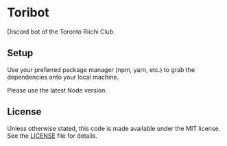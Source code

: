# Toribot

Discord bot of the Toronto Riichi Club.

## Setup
Use your preferred package manager (npm, yarn, etc.) to grab the dependencies onto your local machine.

Please use the latest Node version.

## License

Unless otherwise stated, this code is made available under
the MIT license.
See the [LICENSE][] file for details.

[LICENSE]: ./LICENSE
